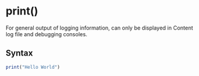 # print()

For general output of logging information, can only be displayed in Content log file and debugging consoles.

## Syntax
```js
print("Hello World")
```
